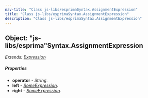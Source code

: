 ```yaml
---
nav-title: "Class js-libs/esprimaSyntax.AssignmentExpression"
title: "Class js-libs/esprimaSyntax.AssignmentExpression"
description: "Class js-libs/esprimaSyntax.AssignmentExpression"
---
```

## Object: "js-libs/esprima"Syntax.AssignmentExpression  
_Extends:_ [_Expression_](../../../js-libs/esprima/Syntax/Expression.md)

##### Properties
 - **operator** - _String_.
 - **left** - [_SomeExpression_](../../../js-libs/esprima/Syntax/SomeExpression.md).
 - **right** - [_SomeExpression_](../../../js-libs/esprima/Syntax/SomeExpression.md).
